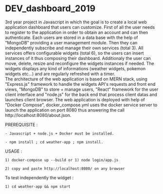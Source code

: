# DEV_dashboard_2019
3rd year project in Javascript in which the goal is to create a local web application dashboard that users can customize.
First of all the user needs to register to the application in order to obtain an account and can then authenticate.
Each users are stored in a data base with the help of "MongoDB" providing a user management module. Then they can independently subscribe and manage their own services (total 3). All services offers configurable widgets (total 6), so the users can insert instances of it thus composing their dashboard. Additionaly the user can move, delete, resize and reconfigure the widgets instances if needed. The widgets displays any kind of informations (weather widgets, pokemon widgets etc...) and are regularly refreshed with a timer.  
The architecture of the web application is based on MERN stack, using "Express.js" framework to handle the widgets API's requests and front end views, "MongoDB" to store + manage users, "React" framework for the user client interface and "node.js" for the back end that process client datas and launches client browser.
The web application is deployed with help of "Docker Compose", docker_compose.yml uses the docker service server to launch the application on port 8080 thus answering the call http://localhost:8080/about.json.

PREREQUISITE :

    - Javascript + node.js + Docker must be installed.
    
    - npm install ; cd weather-app ; npm install.

USAGE :

    1) docker-compose up --build or 1) node login/app.js
    
    2) copy and paste http://localhost:8080/ on any browser
    
To test independently the widget : 

    1) cd weather-app && npm start
